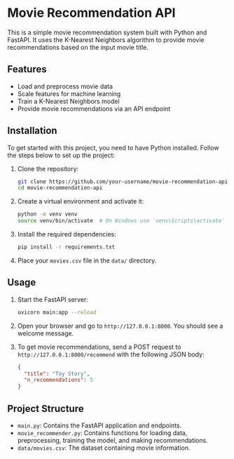 # Movie Recommendation API

This is a simple movie recommendation system built with Python and FastAPI. It uses the K-Nearest Neighbors algorithm to provide movie recommendations based on the input movie title.

## Features

- Load and preprocess movie data
- Scale features for machine learning
- Train a K-Nearest Neighbors model
- Provide movie recommendations via an API endpoint

## Installation

To get started with this project, you need to have Python installed. Follow the steps below to set up the project:

1. Clone the repository:
    ```bash
    git clone https://github.com/your-username/movie-recommendation-api.git
    cd movie-recommendation-api
    ```

2. Create a virtual environment and activate it:
    ```bash
    python -m venv venv
    source venv/bin/activate  # On Windows use `venv\Scripts\activate`
    ```

3. Install the required dependencies:
    ```bash
    pip install -r requirements.txt
    ```

4. Place your `movies.csv` file in the `data/` directory.

## Usage

1. Start the FastAPI server:
    ```bash
    uvicorn main:app --reload
    ```

2. Open your browser and go to `http://127.0.0.1:8000`. You should see a welcome message.

3. To get movie recommendations, send a POST request to `http://127.0.0.1:8000/recommend` with the following JSON body:
    ```json
    {
      "title": "Toy Story",
      "n_recommendations": 5
    }
    ```

## Project Structure

- `main.py`: Contains the FastAPI application and endpoints.
- `movie_recommender.py`: Contains functions for loading data, preprocessing, training the model, and making recommendations.
- `data/movies.csv`: The dataset containing movie information.

